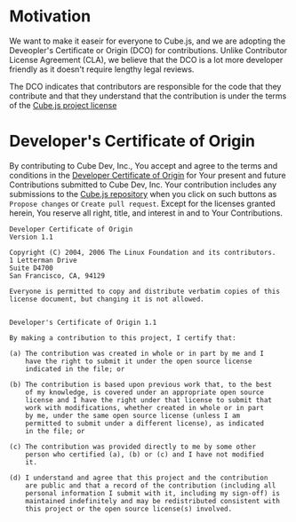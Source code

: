 # Motivation

We want to make it easeir for everyone to Cube.js, and we are adopting the Deveopler's Certificate or Origin (DCO) for contributions. Unlike Contributor License Agreement (CLA), we believe that the DCO is a lot more developer friendly as it doesn't require lengthy legal reviews. 

The DCO indicates that contributors are responsible for the code that they contribute and that they understand that the contribution is under the terms of the [Cube.js project license](https://github.com/cube-js/cube.js/blob/master/README.md#license)

# Developer's Certificate of Origin

By contributing to Cube Dev, Inc., You accept and agree to the terms and conditions in the [Developer Certificate of Origin](https://developercertificate.org/) for Your present and future Contributions submitted to Cube Dev, Inc. Your contribution includes any submissions to the [Cube.js repository](https://github.com/cube-js) when you click on such buttons as `Propose changes` or `Create pull request`. Except for the licenses granted herein, You reserve all right, title, and interest in and to Your Contributions.

```
Developer Certificate of Origin
Version 1.1

Copyright (C) 2004, 2006 The Linux Foundation and its contributors.
1 Letterman Drive
Suite D4700
San Francisco, CA, 94129

Everyone is permitted to copy and distribute verbatim copies of this
license document, but changing it is not allowed.


Developer's Certificate of Origin 1.1

By making a contribution to this project, I certify that:

(a) The contribution was created in whole or in part by me and I
    have the right to submit it under the open source license
    indicated in the file; or

(b) The contribution is based upon previous work that, to the best
    of my knowledge, is covered under an appropriate open source
    license and I have the right under that license to submit that
    work with modifications, whether created in whole or in part
    by me, under the same open source license (unless I am
    permitted to submit under a different license), as indicated
    in the file; or

(c) The contribution was provided directly to me by some other
    person who certified (a), (b) or (c) and I have not modified
    it.

(d) I understand and agree that this project and the contribution
    are public and that a record of the contribution (including all
    personal information I submit with it, including my sign-off) is
    maintained indefinitely and may be redistributed consistent with
    this project or the open source license(s) involved.
```
